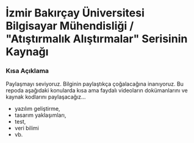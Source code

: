 # İzmir Bakırçay Üniversitesi Bilgisayar Mühendisliği / "Atıştırmalık Alıştırmalar" Serisinin Kaynağı
### Kısa Açıklama
Paylaşmayı seviyoruz. Bilginin paylaştıkça çoğalacağına inanıyoruz. Bu repoda aşağıdaki konularda kısa ama faydalı videoların dokümanlarını ve kaynak kodlarını paylaşacağız...
- yazılım geliştirme, 
- tasarım yaklaşımları, 
- test, 
- veri bilimi
- vb.
